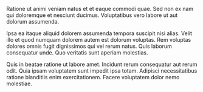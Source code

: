 Ratione ut animi veniam natus et et eaque commodi quae. Sed non ex nam qui doloremque et nesciunt ducimus. Voluptatibus vero labore ut aut dolorum assumenda.
 Ipsa ea itaque aliquid dolorem assumenda tempora suscipit nisi alias. Velit illo et quod numquam dolorem autem est dolorum voluptas. Rem voluptas dolores omnis fugit dignissimos qui vel rerum natus. Quis laborum consequatur unde. Quo veritatis sunt aperiam molestias.
 Quis in beatae ratione ut labore amet. Incidunt rerum consequatur aut rerum odit. Quia ipsam voluptatem sunt impedit ipsa totam. Adipisci necessitatibus ratione blanditiis enim exercitationem. Facere voluptatem dolor nemo molestiae.
